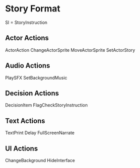 # Story Format

SI = StoryInstruction

## Actor Actions
ActorAction
ChangeActorSprite
MoveActorSprite
SetActorStory

## Audio Actions
PlaySFX
SetBackgroundMusic

## Decision Actions
DecisionItem
FlagCheckStoryInstruction

## Text Actions
TextPrint
Delay
FullScreenNarrate

## UI Actions
ChangeBackground
HideInterface

